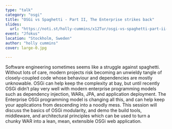 ```yaml
---
type: "talk"
category: "osgi"
title: "OSGi vs Spaghetti - Part II, The Enterprise strikes back"
slides:
  url: "https://noti.st/holly-cummins/x12Tur/osgi-vs-spaghetti-part-ii-the-enterprise-strikes-back"
event: "Jfokus"
location: "Stockholm, Sweden"
author: "holly cummins"
cover: large-0.jpg

---
```

Software engineering sometimes seems like a struggle against spaghetti. Without lots of care, modern projects risk becoming an unwieldy tangle of closely-coupled code whose behaviour and dependencies are mostly unknowable. OSGi can help keep the complexity at bay, but until recently OSGi didn’t play very well with modern enterprise programming models such as dependency injection, WARs, JPA, and application deployment. The Enterprise OSGi programming model is changing all this, and can help keep your applications from descending into a noodly mess. This session will discuss the basics of OSGi modularity, and demo the build tools, middleware, and architectural principles which can be used to turn a chunky WAR into a lean, mean, extensible OSGi web application.